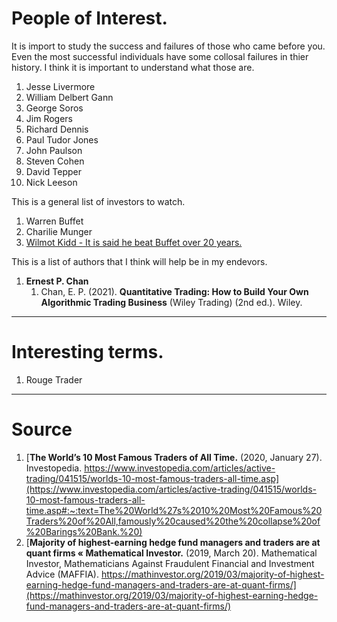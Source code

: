 
# People of Interest.
It is import to study the success and failures of those who came before you. Even the most successful individuals have some collosal failures in thier history. I think it is important to understand what those are.

1. Jesse Livermore
1. William Delbert Gann
1. George Soros
1. Jim Rogers
1. Richard Dennis
1. Paul Tudor Jones
1. John Paulson
1. Steven Cohen
1. David Tepper
1. Nick Leeson

This is a general list of investors to watch.
1. Warren Buffet
1. Charilie Munger
1. [Wilmot Kidd - It is said he beat Buffet over 20 years.](https://www.wsj.com/articles/wilmot-kidd-central-securities-goes-toe-to-toe-with-warren-buffett-11639153164)

This is a list of authors that I think will help be in my endevors.

1. **Ernest P. Chan**
    1. Chan, E. P. (2021). **Quantitative Trading: How to Build Your Own Algorithmic Trading Business** (Wiley Trading) (2nd ed.). Wiley.

<hr>

# Interesting terms.

1. Rouge Trader

<hr>

# Source
1. [**The World’s 10 Most Famous Traders of All Time.** (2020, January 27). Investopedia. https://www.investopedia.com/articles/active-trading/041515/worlds-10-most-famous-traders-all-time.asp](https://www.investopedia.com/articles/active-trading/041515/worlds-10-most-famous-traders-all-time.asp#:~:text=The%20World%27s%2010%20Most%20Famous%20Traders%20of%20All,famously%20caused%20the%20collapse%20of%20Barings%20Bank.%20)
1. [**Majority of highest-earning hedge fund managers and traders are at quant firms « Mathematical Investor.** (2019, March 20). Mathematical Investor, Mathematicians Against Fraudulent Financial and Investment Advice (MAFFIA). https://mathinvestor.org/2019/03/majority-of-highest-earning-hedge-fund-managers-and-traders-are-at-quant-firms/](https://mathinvestor.org/2019/03/majority-of-highest-earning-hedge-fund-managers-and-traders-are-at-quant-firms/)